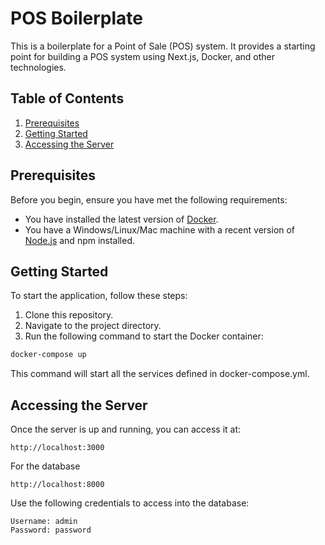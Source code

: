 # POS Boilerplate
This is a boilerplate for a Point of Sale (POS) system. It provides a starting point for building a POS system using Next.js, Docker, and other technologies.

## Table of Contents

1. [Prerequisites](#prerequisites)
2. [Getting Started](#getting-started)
3. [Accessing the Server](#accessing-the-server)

## Prerequisites

Before you begin, ensure you have met the following requirements:

- You have installed the latest version of [Docker](https://www.docker.com/get-started).
- You have a Windows/Linux/Mac machine with a recent version of [Node.js](https://nodejs.org/en/download/) and npm installed.

## Getting Started

To start the application, follow these steps:

1. Clone this repository.
2. Navigate to the project directory.
3. Run the following command to start the Docker container:

```bash
docker-compose up
```

This command will start all the services defined in docker-compose.yml.

## Accessing the Server

Once the server is up and running, you can access it at:
```
http://localhost:3000
```

For the database
```
http://localhost:8000
```

Use the following credentials to access into the database:
```
Username: admin
Password: password
```